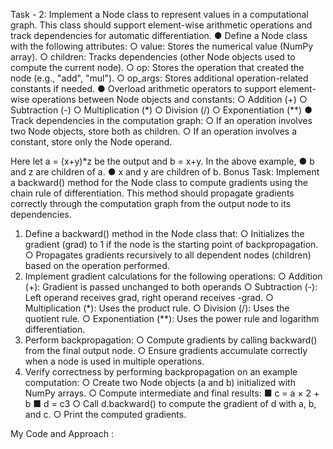 Task - 2:
Implement a Node class to represent values in a computational graph. This class should support element-wise arithmetic operations and track dependencies for automatic differentiation.
● Define a Node class with the following attributes:
○ value: Stores the numerical value (NumPy array).
○ children: Tracks dependencies (other Node objects used to compute the current node).
○ op: Stores the operation that created the node (e.g., "add", "mul").
○ op_args: Stores additional operation-related constants if needed.
● Overload arithmetic operators to support element-wise operations between Node objects and constants:
○ Addition (+)
○ Subtraction (-)
○ Multiplication (*)
○ Division (/)
○ Exponentiation (**)
● Track dependencies in the computation graph:
○ If an operation involves two Node objects, store both as children.
○ If an operation involves a constant, store only the Node operand.


Here let a = (x+y)*z be the output and b = x+y.
In the above example,
● b and z are children of a.
● x and y are children of b.
Bonus Task:
Implement a backward() method for the Node class to compute gradients using the chain rule of differentiation. This method should propagate gradients correctly through the computation graph from the output node to its dependencies.
1. Define a backward() method in the Node class that:
○ Initializes the gradient (grad) to 1 if the node is the starting point of backpropagation.
○ Propagates gradients recursively to all dependent nodes (children) based on the operation performed.
2. Implement gradient calculations for the following operations:
○ Addition (+): Gradient is passed unchanged to both operands
○ Subtraction (-): Left operand receives grad, right operand receives -grad.
○ Multiplication (*): Uses the product rule.
○ Division (/): Uses the quotient rule.
○ Exponentiation (**): Uses the power rule and logarithm differentiation.
3. Perform backpropagation:
○ Compute gradients by calling backward() from the final output node.
○ Ensure gradients accumulate correctly when a node is used in multiple operations.
4. Verify correctness by performing backpropagation on an example computation:
○ Create two Node objects (a and b) initialized with NumPy arrays.
○ Compute intermediate and final results:
■ c = a × 2 + b
■ d = c3
○ Call d.backward() to compute the gradient of d with a, b, and c.
○ Print the computed gradients.



My Code and Approach : 
